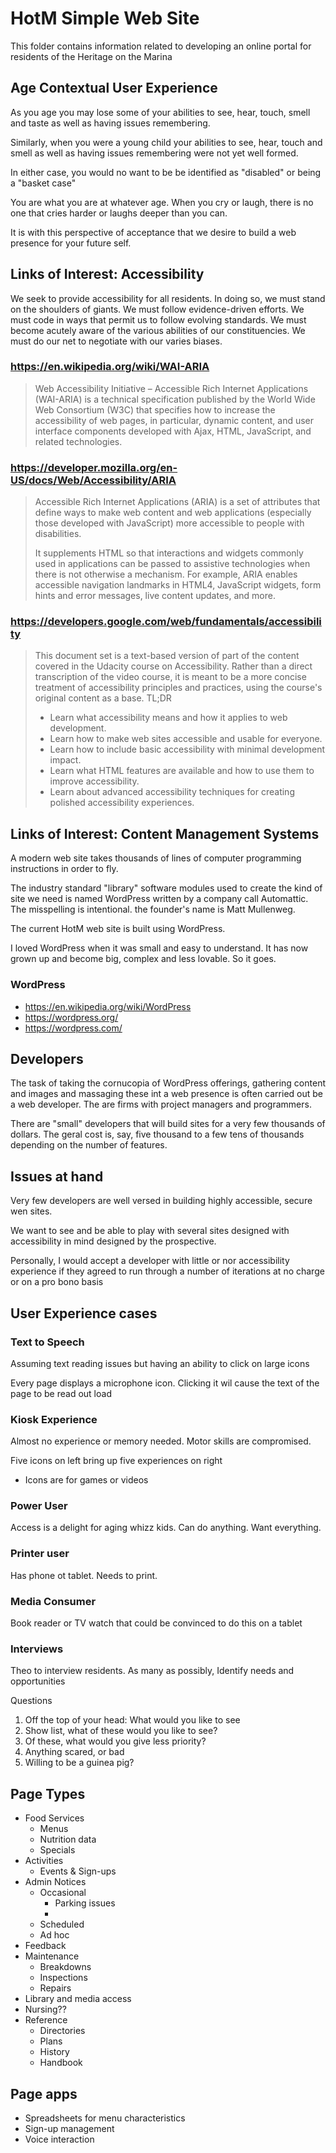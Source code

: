 # HotM Simple Web Site


This folder contains information related to developing an online portal for residents of the Heritage on the Marina

## Age Contextual User Experience

As you age you may lose some of your abilities to see, hear, touch, smell and taste as well as having issues remembering.

Similarly, when you were a young child your abilities to see, hear, touch and smell as well as having issues remembering were not yet well formed.

In either case, you would no want to be be identified as "disabled" or being a "basket case"

You are what you are at whatever age. When you cry or laugh, there is no one that cries harder or laughs deeper than you can.

It is with this perspective of acceptance that we desire to build a web presence for your future self.


## Links of Interest: Accessibility

We seek to provide accessibility for all residents. In doing so, we must stand on the shoulders of giants. We must follow evidence-driven efforts. We must code in ways that permit us to follow evolving standards. We must become acutely aware of the various abilities of our constituencies. We must do our net to negotiate with our varies biases.


### https://en.wikipedia.org/wiki/WAI-ARIA

>Web Accessibility Initiative – Accessible Rich Internet Applications (WAI-ARIA) is a technical specification published by the World Wide Web Consortium (W3C) that specifies how to increase the accessibility of web pages, in particular, dynamic content, and user interface components developed with Ajax, HTML, JavaScript, and related technologies.

### https://developer.mozilla.org/en-US/docs/Web/Accessibility/ARIA

>Accessible Rich Internet Applications (ARIA) is a set of attributes that define ways to make web content and web applications (especially those developed with JavaScript) more accessible to people with disabilities.
>
>It supplements HTML so that interactions and widgets commonly used in applications can be passed to assistive technologies when there is not otherwise a mechanism. For example, ARIA enables accessible navigation landmarks in HTML4, JavaScript widgets, form hints and error messages, live content updates, and more.

### https://developers.google.com/web/fundamentals/accessibility

> This document set is a text-based version of part of the content covered in the Udacity course on Accessibility. Rather than a direct transcription of the video course, it is meant to be a more concise treatment of accessibility principles and practices, using the course's original content as a base.
>TL;DR
>* Learn what accessibility means and how it applies to web development.
>* Learn how to make web sites accessible and usable for everyone.
>* Learn how to include basic accessibility with minimal development impact.
>* Learn what HTML features are available and how to use them to improve accessibility.
>* Learn about advanced accessibility techniques for creating polished accessibility experiences.

## Links of Interest: Content Management Systems

A modern web site takes thousands of lines of computer programming instructions in order to fly.

The industry standard "library" software modules used to create the kind of site we need is named WordPress written by a company call Automattic. The misspelling is intentional. the founder's name is Matt Mullenweg.

The current HotM web site is built using WordPress.

I loved WordPress when it was small and easy to understand. It has now grown up and become big, complex and less lovable. So it goes.

### WordPress

* https://en.wikipedia.org/wiki/WordPress
* https://wordpress.org/
* https://wordpress.com/


## Developers

The task of taking the cornucopia of WordPress offerings, gathering content and images and massaging these int a web presence is often carried out be a web developer. The are firms with project managers and programmers.

There are "small" developers that will build sites for a very few thousands of dollars. The geral cost is, say, five thousand to a few tens of thousands depending on the number of features.

## Issues at hand

Very few developers are well versed in building highly accessible, secure wen sites.


We want to see and be able to play with several sites designed with accessibility in mind designed by the prospective.

Personally, I would accept a developer with little or nor accessibility experience if they agreed to run through a number of iterations at no charge or on a pro bono basis

## User Experience  cases

### Text to Speech

Assuming text reading issues but having an ability to click on large icons

Every page displays a microphone icon. Clicking it wil cause the text of the page to be read out load

### Kiosk Experience

Almost no experience or memory needed. Motor skills are compromised.

Five icons on left bring up five experiences on right

* Icons are for games or videos

### Power User

Access is a delight for aging whizz kids. Can do anything. Want everything.

### Printer user

Has phone ot tablet. Needs to print.


### Media Consumer

Book reader or TV watch that could be convinced to do this on a tablet

### Interviews

Theo to interview residents. As many as possibly, Identify needs and opportunities

Questions

1. Off the top of your head: What would you like to see
2. Show list, what of these would you like to see?
3. Of these, what would you give less priority?
4. Anything scared, or bad
5. Willing to be a guinea pig?


## Page Types

* Food Services
	* Menus
	* Nutrition data
	* Specials
* Activities
	* Events & Sign-ups
* Admin Notices
	* Occasional
		* Parking issues
		*
	* Scheduled
	* Ad hoc
* Feedback
* Maintenance
	* Breakdowns
	* Inspections
	* Repairs
* Library and media access
* Nursing??
* Reference
	* Directories
	* Plans
	* History
	* Handbook

## Page apps

* Spreadsheets for menu characteristics
* Sign-up management
* Voice interaction



